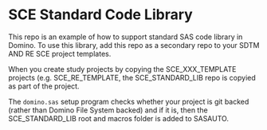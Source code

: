 # SCE Standard Code Library

This repo is an example of how to support standard SAS code library in Domino.
To use this library, add this repo as a secondary repo to your SDTM AND RE SCE project templates.

When you create study projects by copying the SCE_XXX_TEMPLATE projects (e.g. SCE_RE_TEMPLATE, the
SCE_STANDARD_LIB repo is copyied as part of the project.

The `domino.sas` setup program checks whether your project is git backed (rather than Domino File System backed) and
if it is, then the SCE_STANDARD_LIB root and macros folder is added to SASAUTO.

